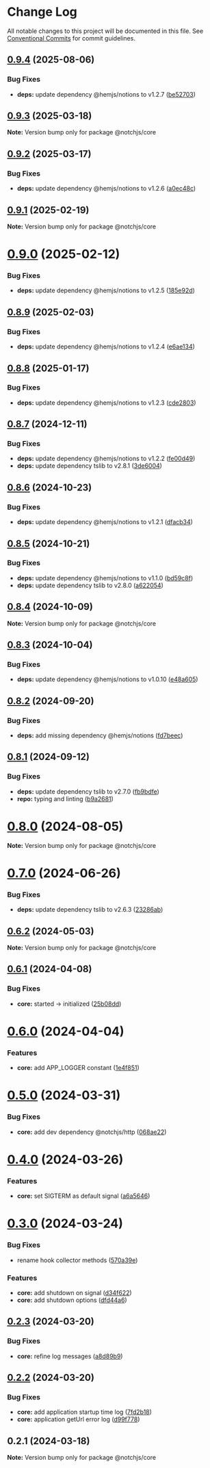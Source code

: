 # Change Log

All notable changes to this project will be documented in this file.
See [Conventional Commits](https://conventionalcommits.org) for commit guidelines.

## [0.9.4](https://github.com/notchjs/notch/compare/v0.9.3...v0.9.4) (2025-08-06)

### Bug Fixes

- **deps:** update dependency @hemjs/notions to v1.2.7 ([be52703](https://github.com/notchjs/notch/commit/be52703444d8269a332a45eb08538dde7dc4bcf1))

## [0.9.3](https://github.com/notchjs/notch/compare/v0.9.2...v0.9.3) (2025-03-18)

**Note:** Version bump only for package @notchjs/core

## [0.9.2](https://github.com/notchjs/notch/compare/v0.9.1...v0.9.2) (2025-03-17)

### Bug Fixes

- **deps:** update dependency @hemjs/notions to v1.2.6 ([a0ec48c](https://github.com/notchjs/notch/commit/a0ec48c8f18bdd722aeb1049bcb3c8736d40b90b))

## [0.9.1](https://github.com/notchjs/notch/compare/v0.9.0...v0.9.1) (2025-02-19)

**Note:** Version bump only for package @notchjs/core

# [0.9.0](https://github.com/notchjs/notch/compare/v0.8.9...v0.9.0) (2025-02-12)

### Bug Fixes

- **deps:** update dependency @hemjs/notions to v1.2.5 ([185e92d](https://github.com/notchjs/notch/commit/185e92d69528a967f39c5044fe837d2b514ec052))

## [0.8.9](https://github.com/notchjs/notch/compare/v0.8.8...v0.8.9) (2025-02-03)

### Bug Fixes

- **deps:** update dependency @hemjs/notions to v1.2.4 ([e6ae134](https://github.com/notchjs/notch/commit/e6ae134f1413818fcd2d97ebfbc9339678eaba5c))

## [0.8.8](https://github.com/notchjs/notch/compare/v0.8.7...v0.8.8) (2025-01-17)

### Bug Fixes

- **deps:** update dependency @hemjs/notions to v1.2.3 ([cde2803](https://github.com/notchjs/notch/commit/cde2803a058d27c7e2ab1f398b08faf6d02801c9))

## [0.8.7](https://github.com/notchjs/notch/compare/v0.8.6...v0.8.7) (2024-12-11)

### Bug Fixes

- **deps:** update dependency @hemjs/notions to v1.2.2 ([fe00d49](https://github.com/notchjs/notch/commit/fe00d496b84a815b3ee89b772e51f0c30c2c3587))
- **deps:** update dependency tslib to v2.8.1 ([3de6004](https://github.com/notchjs/notch/commit/3de6004333ce1d156fc4f6e30f6e5793300954af))

## [0.8.6](https://github.com/notchjs/notch/compare/v0.8.5...v0.8.6) (2024-10-23)

### Bug Fixes

- **deps:** update dependency @hemjs/notions to v1.2.1 ([dfacb34](https://github.com/notchjs/notch/commit/dfacb34b65c3ee82dc75163bf409aa97f6f3c692))

## [0.8.5](https://github.com/notchjs/notch/compare/v0.8.4...v0.8.5) (2024-10-21)

### Bug Fixes

- **deps:** update dependency @hemjs/notions to v1.1.0 ([bd59c8f](https://github.com/notchjs/notch/commit/bd59c8fd74e45446d77ed198c232808a49cec201))
- **deps:** update dependency tslib to v2.8.0 ([a622054](https://github.com/notchjs/notch/commit/a622054972a8b99ff00b57b21fc6f77221429a9c))

## [0.8.4](https://github.com/notchjs/notch/compare/v0.8.3...v0.8.4) (2024-10-09)

**Note:** Version bump only for package @notchjs/core

## [0.8.3](https://github.com/notchjs/notch/compare/v0.8.2...v0.8.3) (2024-10-04)

### Bug Fixes

- **deps:** update dependency @hemjs/notions to v1.0.10 ([e48a605](https://github.com/notchjs/notch/commit/e48a6054817d69140a9ebd7e8ccfcac87ab0ecd7))

## [0.8.2](https://github.com/notchjs/notch/compare/v0.8.1...v0.8.2) (2024-09-20)

### Bug Fixes

- **deps:** add missing dependency @hemjs/notions ([fd7beec](https://github.com/notchjs/notch/commit/fd7beec40f6ab76798c3a557ebe0f5e49a8d10b5))

## [0.8.1](https://github.com/notchjs/notch/compare/v0.8.0...v0.8.1) (2024-09-12)

### Bug Fixes

- **deps:** update dependency tslib to v2.7.0 ([fb9bdfe](https://github.com/notchjs/notch/commit/fb9bdfe72280c22752cba53b27936c4eac09ad4d))
- **repo:** typing and linting ([b9a2681](https://github.com/notchjs/notch/commit/b9a26819702252bd0aa92893584d3d62ba522819))

# [0.8.0](https://github.com/notchjs/notch/compare/v0.7.0...v0.8.0) (2024-08-05)

**Note:** Version bump only for package @notchjs/core

# [0.7.0](https://github.com/notchjs/notch/compare/v0.6.2...v0.7.0) (2024-06-26)

### Bug Fixes

- **deps:** update dependency tslib to v2.6.3 ([23286ab](https://github.com/notchjs/notch/commit/23286ab1588b3878a570af1b079fd67ce6babf44))

## [0.6.2](https://github.com/notchjs/notch/compare/v0.6.1...v0.6.2) (2024-05-03)

**Note:** Version bump only for package @notchjs/core

## [0.6.1](https://github.com/notchjs/notch/compare/v0.6.0...v0.6.1) (2024-04-08)

### Bug Fixes

- **core:** started -> initialized ([25b08dd](https://github.com/notchjs/notch/commit/25b08dd30540faeef51a38b10958295e496e043b))

# [0.6.0](https://github.com/notchjs/notch/compare/v0.5.0...v0.6.0) (2024-04-04)

### Features

- **core:** add APP_LOGGER constant ([1e4f851](https://github.com/notchjs/notch/commit/1e4f851f83bccc7cbdb2bc9a218b9c52526d9634))

# [0.5.0](https://github.com/notchjs/notch/compare/v0.4.0...v0.5.0) (2024-03-31)

### Bug Fixes

- **core:** add dev dependency @notchjs/http ([068ae22](https://github.com/notchjs/notch/commit/068ae22f5fcc3f3ee90dc0f989287227ef25e39a))

# [0.4.0](https://github.com/notchjs/notch/compare/v0.3.0...v0.4.0) (2024-03-26)

### Features

- **core:** set SIGTERM as default signal ([a6a5646](https://github.com/notchjs/notch/commit/a6a56460f323a5885693051f2810115147d022fc))

# [0.3.0](https://github.com/notchjs/notch/compare/v0.2.3...v0.3.0) (2024-03-24)

### Bug Fixes

- rename hook collector methods ([570a39e](https://github.com/notchjs/notch/commit/570a39ef135f98dd9328a0297581163708d6f914))

### Features

- **core:** add shutdown on signal ([d34f622](https://github.com/notchjs/notch/commit/d34f6229cca3119ab4a41deb785d0edfbd96734f))
- **core:** add shutdown options ([dfd44a6](https://github.com/notchjs/notch/commit/dfd44a68e0319598b7f7b6982ada8fd88caf7e3a))

## [0.2.3](https://github.com/notchjs/notch/compare/v0.2.2...v0.2.3) (2024-03-20)

### Bug Fixes

- **core:** refine log messages ([a8d89b9](https://github.com/notchjs/notch/commit/a8d89b9d74f7c5e0fd934bb79cc3db530ef6e928))

## [0.2.2](https://github.com/notchjs/notch/compare/v0.2.1...v0.2.2) (2024-03-20)

### Bug Fixes

- **core:** add application startup time log ([7fd2b18](https://github.com/notchjs/notch/commit/7fd2b18d852c28bddff9a8bf8fa422efbdad3a01))
- **core:** application getUrl error log ([d99f778](https://github.com/notchjs/notch/commit/d99f7788a66c19db539defdcdd2547ba387d2532))

## 0.2.1 (2024-03-18)

**Note:** Version bump only for package @notchjs/core
